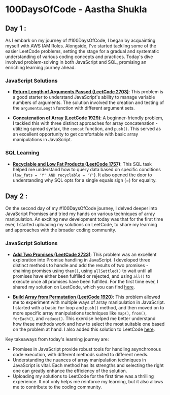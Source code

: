 # 100DaysOfCode - Aastha Shukla

## Day 1 :

As I embark on my journey of #100DaysOfCode, I began by acquainting myself with AWS IAM Roles. Alongside, I've started tackling some of the easier LeetCode problems, setting the stage for a gradual and systematic understanding of various coding concepts and practices. Today's dive involved problem-solving in both JavaScript and SQL, promising an enriching learning journey ahead.

### JavaScript Solutions

- **[Return Length of Arguments Passed (LeetCode 2703)](https://leetcode.com/problems/return-length-of-arguments-passed/)**: This problem is a good starter to understand JavaScript's ability to manage variable numbers of arguments. The solution involved the creation and testing of the `argumentsLength` function with different argument sets.

- **[Concatenation of Array (LeetCode 1929)](https://leetcode.com/problems/concatenation-of-array/)**: A beginner-friendly problem, I tackled this with three distinct approaches for array concatenation - utilizing spread syntax, the `concat` function, and `push()`. This served as an excellent opportunity to get comfortable with basic array manipulations in JavaScript.

### SQL Learning

- **[Recyclable and Low Fat Products (LeetCode 1757)](https://leetcode.com/problems/recyclable-and-low-fat-products/)**: This SQL task helped me understand how to query data based on specific conditions (`low_fats = 'Y' AND recyclable = 'Y'`). It also opened the door to understanding why SQL opts for a single equals sign (=) for equality.


## Day 2 :

On the second day of my #100DaysOfCode journey, I delved deeper into JavaScript Promises and tried my hands on various techniques of array manipulation. An exciting new development today was that for the first time ever, I started uploading my solutions on LeetCode, to share my learning and approaches with the broader coding community.

### JavaScript Solutions

- **[Add Two Promises (LeetCode 2723)](https://leetcode.com/problems/add-two-promises/)**: This problem was an excellent exploration into Promise handling in JavaScript. I developed three distinct methods to handle and add the results of two promises - chaining promises using `then()`, using `allSettled()` to wait until all promises have either been fulfilled or rejected, and using `all()` to execute once all promises have been fulfilled. For the first time ever, I shared my solution on LeetCode, which you can find [here](https://leetcode.com/problems/add-two-promises/solutions/3751725/2723-add-two-promises-3-approaches-to-solution-with-references/).

- **[Build Array from Permutation (LeetCode 1920)](https://leetcode.com/problems/build-array-from-permutation/)**: This problem allowed me to experiment with multiple ways of array manipulation in JavaScript. I started with a basic `for` loop and `push()` method, and then moved on to more specific array manipulations techniques like `map()`, `from()`, `forEach()`, and `reduce()`. This exercise helped me better understand how these methods work and how to select the most suitable one based on the problem at hand. I also added this solution to LeetCode [here](https://leetcode.com/problems/build-array-from-permutation/solutions/3751712/build-array-from-permutation-7-approaches-to-solution/).

Key takeaways from today's learning journey are:

- Promises in JavaScript provide robust tools for handling asynchronous code execution, with different methods suited to different needs.
- Understanding the nuances of array manipulation techniques in JavaScript is vital. Each method has its strengths and selecting the right one can greatly enhance the efficiency of the solution.
- Uploading my solutions to LeetCode for the first time was a thrilling experience. It not only helps me reinforce my learning, but it also allows me to contribute to the coding community.
